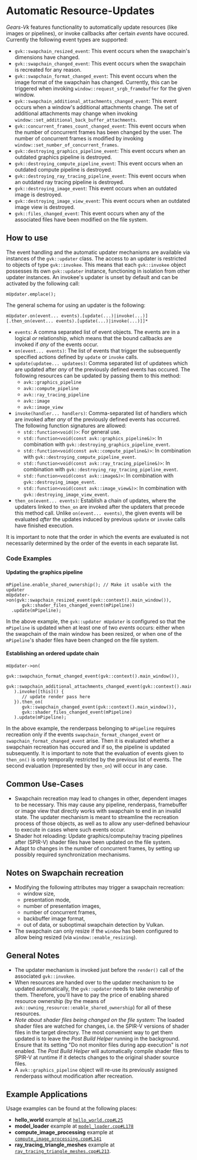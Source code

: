 # Automatic Resource-Updates

_Gears-Vk_ features functionality to automatically update resources (like images or pipelines), or invoke callbacks after certain _events_ have occured. Currently the following event types are supported:
* `gvk::swapchain_resized_event`: This event occurs when the swapchain's dimensions have changed.
* `gvk::swapchain_changed_event`: This event occurs when the swapchain is recreated for any reason.
* `gvk::swapchain_format_changed_event`: This event occurs when the image format of the swapchain has changed. Currently, this can be triggered when invoking `window::request_srgb_framebuffer` for the given window.
* `gvk::swapchain_additional_attachments_changed_event`: This event occurs when a window's additional attachments change. The set of additional attachments may change when invoking `window::set_additional_back_buffer_attachments`.
* `gvk::concurrent_frames_count_changed_event`: This event occurs when the number of concurrent frames has been changed by the user. The number of concurrent frames is modified by invoking `window::set_number_of_concurrent_frames`.
* `gvk::destroying_graphics_pipeline_event`: This event occurs when an outdated graphics pipeline is destroyed.
* `gvk::destroying_compute_pipeline_event`: This event occurs when an outdated compute pipeline is destroyed.
* `gvk::destroying_ray_tracing_pipeline_event`: This event occurs when an outdated ray tracing pipeline is destroyed.
* `gvk::destroying_image_event`: This event occurs when an outdated image is destroyed.
* `gvk::destroying_image_view_event`: This event occurs when an outdated image view is destroyed.
* `gvk::files_changed_event`: This event occurs when any of the associated files have been modified on the file system.


## How to use

The event handling and the automatic updater mechanisms are available via instances of the `gvk::updater` class. The access to an updater is restricted to objects of type `gvk::invokee`. This means that each `gvk::invokee` object possesses its own `gvk::updater` instance, functioning in isolation from other updater instances. An invokee's updater is unset by default and can be activated by the following call:
```
mUpdater.emplace();
```
The general schema for using an updater is the following:

```
mUpdater.on(event... events).[update(...)|invoke(...)][.then_on(event... events).[update(...)|invoke(...)]]*
```

* `events`: A comma separated list of event objects. The events are in a logical _or_ relationship, which means that the bound callbacks are invoked if _any_ of the events occur.
* `on(event... events)`: The list of events that trigger the subsequently specified actions defined by `update` or `invoke` calls.
* `update(updatee... updatees)`: Comma separated list of updatees which are updated after _any_ of the previously defined events has occured. The following resources can be updated by passing them to this method:
  * `avk::graphics_pipeline`
  * `avk::compute_pipeline`
  * `avk::ray_tracing_pipeline`
  * `avk::image`
  * `avk::image_view`
* `invoke(handler... handlers)`: Comma-separated list of handlers which are invoked after _any_ of the previously defined events has occurred. The following function signatures are allowed:
  * `std::function<void()>`: For general use.
  * `std::function<void(const avk::graphics_pipeline&)>`: In combination with `gvk::destroying_graphics_pipeline_event`.
  * `std::function<void(const avk::compute_pipeline&)>`: In combination with `gvk::destroying_compute_pipeline_event`.
  * `std::function<void(const avk::ray_tracing_pipeline&)>`: In combination with `gvk::destroying_ray_tracing_pipeline_event`.
  * `std::function<void(const avk::image&)>`: In combination with `gvk::destroying_image_event`.
  * `std::function<void(const avk::image_view&)>`: In combination with `gvk::destroying_image_view_event`.
* `then_on(event... events)`: Establish a chain of updates, where the updaters linked to `then_on` are invoked after the updaters that precede this method call. Unlike `on(event... events)`, the given events will be evaluated _after_ the updates induced by previous `update` or `invoke` calls have finished execution.

It is important to note that the order in which the events are evaluated is not necessarily determined by the order of the events in each separate list.

### Code Examples

#### Updating the graphics pipeline  
```
mPipeline.enable_shared_ownership(); // Make it usable with the updater
mUpdater->on(gvk::swapchain_resized_event(gvk::context().main_window()), 
      gvk::shader_files_changed_event(mPipeline))
  .update(mPipeline);
```

In the above example, the `gvk::updater mUpdater` is configured so that the `mPipeline` is updated when at least one of two _events_ occurs: either when the swapchain of the main window has been resized, or when one of the `mPipeline`'s shader files have been changed on the file system. 

#### Establishing an ordered update chain

```
mUpdater->on(
      gvk::swapchain_format_changed_event(gvk::context().main_window()),
      gvk::swapchain_additional_attachments_changed_event(gvk::context().main_window())
   ).invoke([this]() {
      // update render pass here
   }).then_on(
      gvk::swapchain_changed_event(gvk::context().main_window()),
      gvk::shader_files_changed_event(mPipeline)
   ).update(mPipeline);
```

In the above example, the renderpass belonging to `mPipeline` requires recreation only if the events `swapchain_format_changed_event` or `swapchain_format_changed_event` arise. Then it is evaluated whether a swapchain recreation has occured and if so, the pipeline is updated subsequently. It is important to note that the evaluation of events given to `then_on()` is only temporally restricted by the previous list of events. The second evaluation (represented by `then_on`) will occur in any case.

## Common Use-Cases
* Swapchain recreation may lead to changes in other, dependent images to be necessary. This may cause any pipeline, renderpass, framebuffer or image view that directly works with swapchain to end in an invalid state. The updater mechanism is meant to streamline the recreation process of those objects, as well as to allow any user-defined behaviour to execute in cases where such events occur.
* Shader hot reloading: Update graphics/compute/ray tracing pipelines after (SPIR-V) shader files have been updated on the file system.
* Adapt to changes in the number of concurrent frames, by setting up possibly required synchronization mechanisms.

## Notes on Swapchain recreation

* Modifying the following attributes may trigger a swapchain recreation:
  * window size,
  * presentation mode,
  * number of presentation images,
  * number of concurrent frames,
  * backbuffer image format,
  * out of data, or suboptimal swapchain detection by Vulkan.
* The swapchain can only resize if the `window` has been configured to allow being resized (via `window::enable_resizing`).   

## General Notes
* The updater mechanism is invoked just before the `render()` call of the associated `gvk::invokee`.
* When resources are handed over to the updater mechanism to be updated automatically, the `gvk::updater` needs to take ownership of them. Therefore, you'll have to pay the price of enabling shared resource ownership (by the means of `avk::owning_resource::enable_shared_ownership`) for all of these resources.
* _Note about shader files being changed on the file system:_ The loaded shader files are watched for changes, i.e. the SPIR-V versions of shader files in the target directory. The most convenient way to get them updated is to leave the _Post Build Helper_ running in the background. Ensure that its setting "Do not monitor files during app execution" is _not_ enabled. The _Post Build Helper_ will automatically compile shader files to SPIR-V at runtime if it detects changes to the original shader source files.
* A `avk::graphics_pipeline` object will re-use its previously assigned renderpass without modification after recreation.

## Example Applications

Usage examples can be found at the following places:
* **hello_world** example at [`hello_world.cpp#L25`](https://github.com/cg-tuwien/Gears-Vk/blob/master/examples/hello_world/source/hello_world.cpp#L25)
* **model_loader** example at [`model_loader.cpp#L178`](https://github.com/cg-tuwien/Gears-Vk/blob/master/examples/model_loader/source/model_loader.cpp#L178)
* **compute_image_processing** example at [`compute_image_processing.cpp#L141`](https://github.com/cg-tuwien/Gears-Vk/blob/master/examples/compute_image_processing/source/compute_image_processing.cpp#L141)
* **ray_tracing_triangle_meshes** example at [`ray_tracing_triangle_meshes.cpp#L213`](https://github.com/cg-tuwien/Gears-Vk/blob/master/examples/ray_tracing_triangle_meshes/source/ray_tracing_triangle_meshes.cpp#L213).
